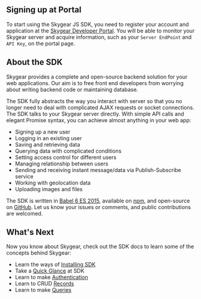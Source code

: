 <a name="sign-up-portal"></a>
## Signing up at Portal

To start using the Skygear JS SDK, you need to register your account and
application at the [Skygear Developer Portal](https://portal.skygear.io/signup).
You will be able to monitor your Skygear server and acquire information, such
as your `Server EndPoint` and `API Key`, on the portal page.

<a name="about-js-sdk"></a>
## About the SDK

Skygear provides a complete and open-source backend solution for your
web applications. Our aim is to free front end developers from worrying about
writing backend code or maintaining database.

The SDK fully abstracts the way you interact with server so that you no longer
need to deal with complicated AJAX requests or socket connections. The SDK
talks to your Skygear server directly. With simple API calls and elegant
Promise syntax, you can achieve almost anything in your web app:
- Signing up a new user
- Logging in an existing user
- Saving and retrieving data
- Querying data with complicated conditions
- Setting access control for different users
- Managing relationship between users
- Sending and receiving instant message/data via Publish-Subscribe service
- Working with geolocation data
- Uploading images and files

The SDK is written in [Babel 6 ES 2015](https://babeljs.io/), available on
[npm](https://www.npmjs.com/package/skygear), and open-source on
[GitHub](https://github.com/SkygearIO/skygear-SDK-JS). Let us know your issues
or comments, and public contributions are welcomed.

<a name="whats-next"></a>
## What's Next

Now you know about Skygear, check out the SDK docs
to learn some of the concepts behind Skygear:

- Learn the ways of [Installing SDK](/js/guide/install-sdk)
- Take a [Quick Glance](/js/guide/quick-glance) at SDK
- Learn to make [Authentication](/js/guide/users)
- Learn to CRUD [Records](/js/guide/record)
- Learn to make [Queries](/js/guide/query)

